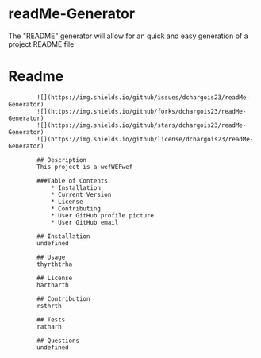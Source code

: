 # readMe-Generator
The "README" generator will allow for an quick and easy generation of a project README file
# Readme 

            ![](https://img.shields.io/github/issues/dchargois23/readMe-Generator)
            ![](https://img.shields.io/github/forks/dchargois23/readMe-Generator)
            ![](https://img.shields.io/github/stars/dchargois23/readMe-Generator)
            ![](https://img.shields.io/github/license/dchargois23/readMe-Generator)
           
            ## Description
            This project is a wefWEFwef

            ###Table of Contents
                * Installation
                * Current Version 
                * License
                * Contributing
                * User GitHub profile picture
                * User GitHub email
            
            ## Installation
            undefined

            ## Usage
            thyrthtrha

            ## License
            hartharth

            ## Contribution
            rsthrth

            ## Tests
            ratharh

            ## Questions
            undefined 
